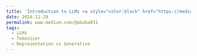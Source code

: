 ```yaml
---
title: 'Introduction to LLMs <a style="color:black" href="https://medium.com/@abuba831/introduction-to-language-ai-and-large-language-models-26c2bcc79ad8" target="_blank">[Medium]</a>'
date: 2024-11-29
permalink: www.medium.com/@abuba831
tags:
  - LLMs
  - Tokenizer
  - Representation vs Generative 
---
```


<!-- [Link to Medium Post](https://medium.com/@abuba831/introduction-to-neural-networks-a-brief-intro-on-activation-functions-loss-functions-optimizers-183c4b9c7335) -->